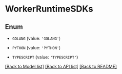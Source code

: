 # WorkerRuntimeSDKs


## Enum

* `GOLANG` (value: `'GOLANG'`)

* `PYTHON` (value: `'PYTHON'`)

* `TYPESCRIPT` (value: `'TYPESCRIPT'`)

[[Back to Model list]](../README.md#documentation-for-models) [[Back to API list]](../README.md#documentation-for-api-endpoints) [[Back to README]](../README.md)


